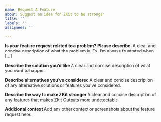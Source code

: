 ```yaml
---
name: Request A Feature 
about: Suggest an idea for ZKit to be stronger
title: ''
labels: ''
assignees: ''

---
```


**Is your feature request related to a problem? Please describe.**
A clear and concise description of what the problem is. Ex. I'm always frustrated when [...]

**Describe the solution you'd like**
A clear and concise description of what you want to happen.

**Describe alternatives you've considered**
A clear and concise description of any alternative solutions or features you've considered.

**Describe the way to make ZKit stronger**
A clear and concise description of any features that makes ZKit Outputs more undetectable 

**Additional context**
Add any other context or screenshots about the feature request here.
